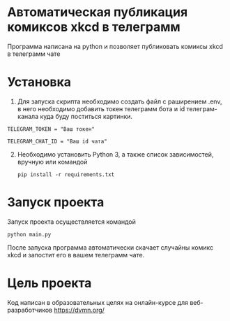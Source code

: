 # Автоматическая публикация комиксов xkcd в телеграмм 

Программа написана на python и позволяет публиковать комиксы xkcd в телеграмм чате 

# Установка 

1. Для запуска скрипта необходимо создать файл с раширением .env, в него необходимо добавить токен телеграмм бота и id телеграм-канала куда буду поститься картинки.

`TELEGRAM_TOKEN = "Ваш токен"`

`TELEGRAM_CHAT_ID = "Ваш id чата"`

2. Необходимо установить Python 3, а также список зависимостей, вручную или командой

   `pip install -r requirements.txt`

# Запуск проекта 

Запуск проекта осуществляется командой 

`python main.py`

После запуска программа автоматически скачает случайны комикс xkcd и запостит его в вашем телеграмм чате. 

# Цель проекта 

Код написан в образовательных целях на онлайн-курсе для веб-разработчиков https://dvmn.org/
